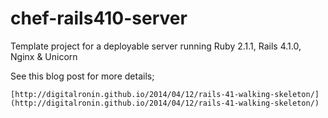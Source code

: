 chef-rails410-server
====================

Template project for a deployable server running Ruby 2.1.1, Rails 4.1.0, Nginx &amp; Unicorn

See this blog post for more details;

    [http://digitalronin.github.io/2014/04/12/rails-41-walking-skeleton/](http://digitalronin.github.io/2014/04/12/rails-41-walking-skeleton/)

